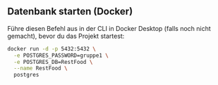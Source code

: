 ## Datenbank starten (Docker)

Führe diesen Befehl aus in der CLI in Docker Desktop (falls noch nicht gemacht), bevor du das Projekt startest:

```bash
docker run -d -p 5432:5432 \
  -e POSTGRES_PASSWORD=gruppe1 \
  -e POSTGRES_DB=RestFood \
  --name RestFood \
  postgres
